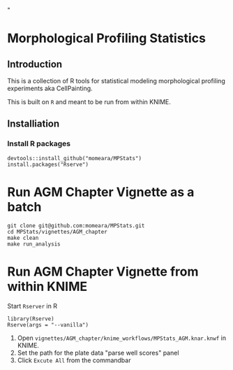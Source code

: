 
[logo]: MPStats_logo.png "MPStats Logo"
"
# Morphological Profiling Statistics

## Introduction

This is a collection of R tools for statistical modeling morphological profiling experiments aka CellPainting.

This is built on `R` and meant to be run from within KNIME.

## Installiation

### Install R packages

    devtools::install_github("momeara/MPStats")
    install.packages("Rserve")

# Run AGM Chapter Vignette as a batch

    git clone git@github.com:momeara/MPStats.git
    cd MPStats/vignettes/AGM_chapter
    make clean
    make run_analysis
    
# Run AGM Chapter Vignette from within KNIME

Start `Rserver` in R

    library(Rserve)
    Rserve(args = "--vanilla")

1.  Open `vignettes/AGM_chapter/knime_workflows/MPStats_AGM.knar.knwf` in KNIME.
2.  Set the path for the plate data "parse well scores" panel
3.  Click `Excute All` from the commandbar


    